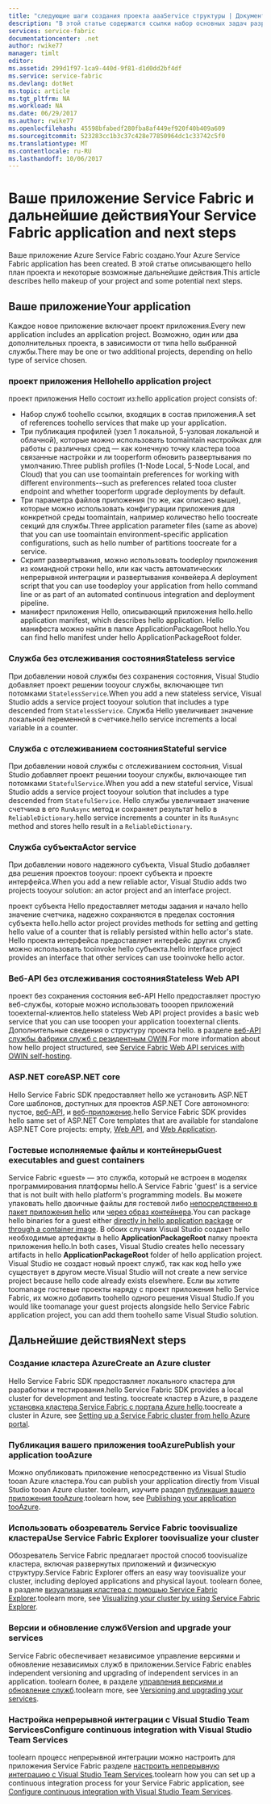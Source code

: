 ```yaml
---
title: "следующие шаги создания проекта aaaService структуры | Документы Microsoft"
description: "В этой статье содержатся ссылки набор основных задач разработки tooa для Service Fabric"
services: service-fabric
documentationcenter: .net
author: rwike77
manager: timlt
editor: 
ms.assetid: 299d1f97-1ca9-440d-9f81-d1d0dd2bf4df
ms.service: service-fabric
ms.devlang: dotNet
ms.topic: article
ms.tgt_pltfrm: NA
ms.workload: NA
ms.date: 06/29/2017
ms.author: rwike77
ms.openlocfilehash: 45598bfabedf280fba8af449ef920f40b409a609
ms.sourcegitcommit: 523283cc1b3c37c428e77850964dc1c33742c5f0
ms.translationtype: MT
ms.contentlocale: ru-RU
ms.lasthandoff: 10/06/2017
---
```

# <a name="your-service-fabric-application-and-next-steps"></a><span data-ttu-id="2c46a-103">Ваше приложение Service Fabric и дальнейшие действия</span><span class="sxs-lookup"><span data-stu-id="2c46a-103">Your Service Fabric application and next steps</span></span>
<span data-ttu-id="2c46a-104">Ваше приложение Azure Service Fabric создано.</span><span class="sxs-lookup"><span data-stu-id="2c46a-104">Your Azure Service Fabric application has been created.</span></span> <span data-ttu-id="2c46a-105">В этой статье описывающего hello план проекта и некоторые возможные дальнейшие действия.</span><span class="sxs-lookup"><span data-stu-id="2c46a-105">This article describes hello makeup of your project and some potential next steps.</span></span>

## <a name="your-application"></a><span data-ttu-id="2c46a-106">Ваше приложение</span><span class="sxs-lookup"><span data-stu-id="2c46a-106">Your application</span></span>
<span data-ttu-id="2c46a-107">Каждое новое приложение включает проект приложения.</span><span class="sxs-lookup"><span data-stu-id="2c46a-107">Every new application includes an application project.</span></span> <span data-ttu-id="2c46a-108">Возможно, один или два дополнительных проекта, в зависимости от типа hello выбранной службы.</span><span class="sxs-lookup"><span data-stu-id="2c46a-108">There may be one or two additional projects, depending on hello type of service chosen.</span></span>

### <a name="hello-application-project"></a><span data-ttu-id="2c46a-109">проект приложения Hello</span><span class="sxs-lookup"><span data-stu-id="2c46a-109">hello application project</span></span>
<span data-ttu-id="2c46a-110">проект приложения Hello состоит из:</span><span class="sxs-lookup"><span data-stu-id="2c46a-110">hello application project consists of:</span></span>

* <span data-ttu-id="2c46a-111">Набор служб toohello ссылки, входящих в состав приложения.</span><span class="sxs-lookup"><span data-stu-id="2c46a-111">A set of references toohello services that make up your application.</span></span>
* <span data-ttu-id="2c46a-112">Три публикация профилей (узел 1 локальной, 5-узловая локальной и облачной), которые можно использовать toomaintain настройках для работы с различных сред — как конечную точку кластера tooa связанные настройки и ли tooperform обновить развертывания по умолчанию.</span><span class="sxs-lookup"><span data-stu-id="2c46a-112">Three publish profiles (1-Node Local, 5-Node Local, and Cloud) that you can use toomaintain preferences for working with different environments--such as preferences related tooa cluster endpoint and whether tooperform upgrade deployments by default.</span></span>
* <span data-ttu-id="2c46a-113">Три параметра файлов приложения (то же, как описано выше), которые можно использовать конфигурации приложения для конкретной среды toomaintain, например количество hello toocreate секций для службы.</span><span class="sxs-lookup"><span data-stu-id="2c46a-113">Three application parameter files (same as above) that you can use toomaintain environment-specific application configurations, such as hello number of partitions toocreate for a service.</span></span>
* <span data-ttu-id="2c46a-114">Скрипт развертывания, можно использовать toodeploy приложения из командной строки hello, или как часть автоматических непрерывной интеграции и развертывания конвейера.</span><span class="sxs-lookup"><span data-stu-id="2c46a-114">A deployment script that you can use toodeploy your application from hello command line or as part of an automated continuous integration and deployment pipeline.</span></span>
* <span data-ttu-id="2c46a-115">манифест приложения Hello, описывающий приложения hello.</span><span class="sxs-lookup"><span data-stu-id="2c46a-115">hello application manifest, which describes hello application.</span></span> <span data-ttu-id="2c46a-116">Hello манифеста можно найти в папке ApplicationPackageRoot hello.</span><span class="sxs-lookup"><span data-stu-id="2c46a-116">You can find hello manifest under hello ApplicationPackageRoot folder.</span></span>

### <a name="stateless-service"></a><span data-ttu-id="2c46a-117">Служба без отслеживания состояния</span><span class="sxs-lookup"><span data-stu-id="2c46a-117">Stateless service</span></span>
<span data-ttu-id="2c46a-118">При добавлении новой службы без сохранения состояния, Visual Studio добавляет проект решении tooyour службы, включающее тип потомками `StatelessService`.</span><span class="sxs-lookup"><span data-stu-id="2c46a-118">When you add a new stateless service, Visual Studio adds a service project tooyour solution that includes a type descended from `StatelessService`.</span></span> <span data-ttu-id="2c46a-119">Служба Hello увеличивает значение локальной переменной в счетчике.</span><span class="sxs-lookup"><span data-stu-id="2c46a-119">hello service increments a local variable in a counter.</span></span>

### <a name="stateful-service"></a><span data-ttu-id="2c46a-120">Служба с отслеживанием состояния</span><span class="sxs-lookup"><span data-stu-id="2c46a-120">Stateful service</span></span>
<span data-ttu-id="2c46a-121">При добавлении новой службы с отслеживанием состояния, Visual Studio добавляет проект решении tooyour службы, включающее тип потомками `StatefulService`.</span><span class="sxs-lookup"><span data-stu-id="2c46a-121">When you add a new stateful service, Visual Studio adds a service project tooyour solution that includes a type descended from `StatefulService`.</span></span> <span data-ttu-id="2c46a-122">Hello службы увеличивает значение счетчика в его `RunAsync` метод и сохраняет результат hello в `ReliableDictionary`.</span><span class="sxs-lookup"><span data-stu-id="2c46a-122">hello service increments a counter in its `RunAsync` method and stores hello result in a `ReliableDictionary`.</span></span>

### <a name="actor-service"></a><span data-ttu-id="2c46a-123">Служба субъекта</span><span class="sxs-lookup"><span data-stu-id="2c46a-123">Actor service</span></span>
<span data-ttu-id="2c46a-124">При добавлении нового надежного субъекта, Visual Studio добавляет два решения проектов tooyour: проект субъекта и проекте интерфейса.</span><span class="sxs-lookup"><span data-stu-id="2c46a-124">When you add a new reliable actor, Visual Studio adds two projects tooyour solution: an actor project and an interface project.</span></span>

<span data-ttu-id="2c46a-125">проект субъекта Hello предоставляет методы задания и начало hello значение счетчика, надежно сохраняются в пределах состояния субъекта hello.</span><span class="sxs-lookup"><span data-stu-id="2c46a-125">hello actor project provides methods for setting and getting hello value of a counter that is reliably persisted within hello actor's state.</span></span> <span data-ttu-id="2c46a-126">Hello проекта интерфейса предоставляет интерфейс других служб можно использовать tooinvoke hello субъекта.</span><span class="sxs-lookup"><span data-stu-id="2c46a-126">hello interface project provides an interface that other services can use tooinvoke hello actor.</span></span>

### <a name="stateless-web-api"></a><span data-ttu-id="2c46a-127">Веб-API без отслеживания состояния</span><span class="sxs-lookup"><span data-stu-id="2c46a-127">Stateless Web API</span></span>
<span data-ttu-id="2c46a-128">проект без сохранения состояния веб-API Hello предоставляет простую веб-службы, которые можно использовать tooopen приложений tooexternal-клиентов.</span><span class="sxs-lookup"><span data-stu-id="2c46a-128">hello stateless Web API project provides a basic web service that you can use tooopen your application tooexternal clients.</span></span> <span data-ttu-id="2c46a-129">Дополнительные сведения о структуру проекта hello. в разделе [веб-API службы фабрики служб с резидентным OWIN](service-fabric-reliable-services-communication-webapi.md).</span><span class="sxs-lookup"><span data-stu-id="2c46a-129">For more information about how hello project structured, see [Service Fabric Web API services with OWIN self-hosting](service-fabric-reliable-services-communication-webapi.md).</span></span>


### <a name="aspnet-core"></a><span data-ttu-id="2c46a-130">ASP.NET core</span><span class="sxs-lookup"><span data-stu-id="2c46a-130">ASP.NET core</span></span>
<span data-ttu-id="2c46a-131">Hello Service Fabric SDK предоставляет hello же установить ASP.NET Core шаблонов, доступных для проектов ASP.NET Core автономного: пустое, [веб-API][aspnet-webapi], и [веб-приложение][aspnet-webapp].</span><span class="sxs-lookup"><span data-stu-id="2c46a-131">hello Service Fabric SDK provides hello same set of ASP.NET Core templates that are available for standalone ASP.NET Core projects: empty, [Web API][aspnet-webapi], and [Web Application][aspnet-webapp].</span></span>

### <a name="guest-executables-and-guest-containers"></a><span data-ttu-id="2c46a-132">Гостевые исполняемые файлы и контейнеры</span><span class="sxs-lookup"><span data-stu-id="2c46a-132">Guest executables and guest containers</span></span>

<span data-ttu-id="2c46a-133">Service Fabric «guest» — это служба, который не встроен в моделях программирования платформы hello.</span><span class="sxs-lookup"><span data-stu-id="2c46a-133">A Service Fabric 'guest' is a service that is not built with hello platform's programming models.</span></span> <span data-ttu-id="2c46a-134">Вы можете упаковать hello двоичные файлы для гостевой либо [непосредственно в пакет приложения hello](service-fabric-deploy-existing-app.md) или [через образ контейнера](service-fabric-deploy-container.md).</span><span class="sxs-lookup"><span data-stu-id="2c46a-134">You can package hello binaries for a guest either [directly in hello application package](service-fabric-deploy-existing-app.md) or [through a container image](service-fabric-deploy-container.md).</span></span> <span data-ttu-id="2c46a-135">В обоих случаях Visual Studio создает hello необходимые артефакты в hello **ApplicationPackageRoot** папку проекта приложения hello.</span><span class="sxs-lookup"><span data-stu-id="2c46a-135">In both cases, Visual Studio creates hello necessary artifacts in hello **ApplicationPackageRoot** folder of hello application project.</span></span> <span data-ttu-id="2c46a-136">Visual Studio не создаст новый проект служб, так как код hello уже существует в другом месте.</span><span class="sxs-lookup"><span data-stu-id="2c46a-136">Visual Studio will not create a new service project because hello code already exists elsewhere.</span></span> <span data-ttu-id="2c46a-137">Если вы хотите toomanage гостевые проекты наряду с проект приложения hello Service Fabric, их можно добавить toohello одного решения Visual Studio.</span><span class="sxs-lookup"><span data-stu-id="2c46a-137">If you would like toomanage your guest projects alongside hello Service Fabric application project, you can add them toohello same Visual Studio solution.</span></span>

## <a name="next-steps"></a><span data-ttu-id="2c46a-138">Дальнейшие действия</span><span class="sxs-lookup"><span data-stu-id="2c46a-138">Next steps</span></span>
### <a name="create-an-azure-cluster"></a><span data-ttu-id="2c46a-139">Создание кластера Azure</span><span class="sxs-lookup"><span data-stu-id="2c46a-139">Create an Azure cluster</span></span>
<span data-ttu-id="2c46a-140">Hello Service Fabric SDK предоставляет локального кластера для разработки и тестирования.</span><span class="sxs-lookup"><span data-stu-id="2c46a-140">hello Service Fabric SDK provides a local cluster for development and testing.</span></span> <span data-ttu-id="2c46a-141">toocreate кластер в Azure, в разделе [установка кластера Service Fabric с портала Azure hello][create-cluster-in-portal].</span><span class="sxs-lookup"><span data-stu-id="2c46a-141">toocreate a cluster in Azure, see [Setting up a Service Fabric cluster from hello Azure portal][create-cluster-in-portal].</span></span>

### <a name="publish-your-application-tooazure"></a><span data-ttu-id="2c46a-142">Публикация вашего приложения tooAzure</span><span class="sxs-lookup"><span data-stu-id="2c46a-142">Publish your application tooAzure</span></span>
<span data-ttu-id="2c46a-143">Можно опубликовать приложение непосредственно из Visual Studio tooan Azure кластера.</span><span class="sxs-lookup"><span data-stu-id="2c46a-143">You can publish your application directly from Visual Studio tooan Azure cluster.</span></span> <span data-ttu-id="2c46a-144">toolearn, изучите раздел [публикация вашего приложения tooAzure][publish-app-to-azure].</span><span class="sxs-lookup"><span data-stu-id="2c46a-144">toolearn how, see [Publishing your application tooAzure][publish-app-to-azure].</span></span>

### <a name="use-service-fabric-explorer-toovisualize-your-cluster"></a><span data-ttu-id="2c46a-145">Использовать обозреватель Service Fabric toovisualize кластера</span><span class="sxs-lookup"><span data-stu-id="2c46a-145">Use Service Fabric Explorer toovisualize your cluster</span></span>
<span data-ttu-id="2c46a-146">Обозреватель Service Fabric предлагает простой способ toovisualize кластера, включая развернутых приложений и физическую структуру.</span><span class="sxs-lookup"><span data-stu-id="2c46a-146">Service Fabric Explorer offers an easy way toovisualize your cluster, including deployed applications and physical layout.</span></span> <span data-ttu-id="2c46a-147">toolearn более, в разделе [визуализация кластера с помощью Service Fabric Explorer][visualize-with-sfx].</span><span class="sxs-lookup"><span data-stu-id="2c46a-147">toolearn more, see [Visualizing your cluster by using Service Fabric Explorer][visualize-with-sfx].</span></span>

### <a name="version-and-upgrade-your-services"></a><span data-ttu-id="2c46a-148">Версии и обновление служб</span><span class="sxs-lookup"><span data-stu-id="2c46a-148">Version and upgrade your services</span></span>
<span data-ttu-id="2c46a-149">Service Fabric обеспечивает независимое управление версиями и обновление независимых служб в приложении.</span><span class="sxs-lookup"><span data-stu-id="2c46a-149">Service Fabric enables independent versioning and upgrading of independent services in an application.</span></span> <span data-ttu-id="2c46a-150">toolearn более, в разделе [управления версиями и обновление служб][app-upgrade-tutorial].</span><span class="sxs-lookup"><span data-stu-id="2c46a-150">toolearn more, see [Versioning and upgrading your services][app-upgrade-tutorial].</span></span>

### <a name="configure-continuous-integration-with-visual-studio-team-services"></a><span data-ttu-id="2c46a-151">Настройка непрерывной интеграции с Visual Studio Team Services</span><span class="sxs-lookup"><span data-stu-id="2c46a-151">Configure continuous integration with Visual Studio Team Services</span></span>
<span data-ttu-id="2c46a-152">toolearn процесс непрерывной интеграции можно настроить для приложения Service Fabric разделе [настроить непрерывную интеграцию с Visual Studio Team Services][ci-with-vso].</span><span class="sxs-lookup"><span data-stu-id="2c46a-152">toolearn how you can set up a continuous integration process for your Service Fabric application, see [Configure continuous integration with Visual Studio Team Services][ci-with-vso].</span></span>

<!-- Links -->
[add-web-frontend]: service-fabric-add-a-web-frontend.md
[create-cluster-in-portal]: service-fabric-cluster-creation-via-portal.md
[publish-app-to-azure]: service-fabric-publish-app-remote-cluster.md
[visualize-with-sfx]: service-fabric-visualizing-your-cluster.md
[ci-with-vso]: service-fabric-set-up-continuous-integration.md
[reliable-services-webapi]: service-fabric-reliable-services-communication-webapi.md
[app-upgrade-tutorial]: service-fabric-application-upgrade-tutorial.md
[aspnet-webapi]: https://docs.asp.net/en/latest/tutorials/first-web-api.html
[aspnet-webapp]: https://docs.asp.net/en/latest/tutorials/first-mvc-app/index.html
